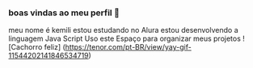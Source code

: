 ### boas vindas ao meu perfil 💙
meu nome é kemili
estou estudando no Alura
 estou desenvolvendo a linguagem Java Script
 Uso este Espaço para organizar meus projetos
 ![Cachorro feliz] (https://tenor.com/pt-BR/view/yay-gif-11544202141846534719)
 
 
 
